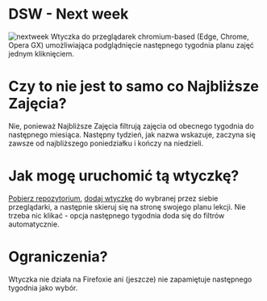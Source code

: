 # DSW - Next week
![nextweek](https://github.com/user-attachments/assets/7773e733-877e-4d77-9845-94dd9aae13d8)
Wtyczka do przeglądarek chromium-based (Edge, Chrome, Opera GX) umożliwiająca podglądnięcie następnego tygodnia planu zajęć jednym kliknięciem.

# Czy to nie jest to samo co Najbliższe Zajęcia?
Nie, ponieważ Najbliższe Zajęcia filtrują zajęcia od obecnego tygodnia do następnego miesiąca. Następny tydzień, jak nazwa wskazuje, zaczyna się zawsze od najbliższego poniedziałku i kończy na niedzieli.

# Jak mogę uruchomić tą wtyczkę?
[Pobierz repozytorium](https://docs.github.com/en/get-started/start-your-journey/downloading-files-from-github#downloading-a-repositorys-files), [dodaj wtyczkę](https://bashvlas.com/blog/install-chrome-extension-in-developer-mode) do wybranej przez siebie przeglądarki, a następnie skieruj się na stronę swojego planu lekcji. Nie trzeba nic klikać - opcja następnego tygodnia doda się do filtrów automatycznie.

# Ograniczenia?
Wtyczka nie działa na Firefoxie ani (jeszcze) nie zapamiętuje następnego tygodnia jako wybór.
